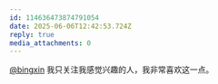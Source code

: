 ```yaml
---
id: 114636473874791054
date: 2025-06-06T12:42:53.724Z
reply: true
media_attachments: 0
---
```


[@bingxin](https://baka.ink/@bingxin) 我只关注我感觉兴趣的人，我非常喜欢这一点。

